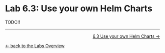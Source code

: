 # Lab 6.3: Use your own Helm Charts

TODO!!

---

<p width="100px" align="right"><a href="63_helmcharts.md">6.3 Use your own Helm Charts →</a></p>

[← back to the Labs Overview](../README.md)
